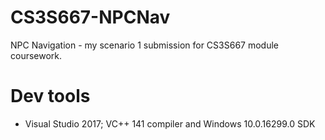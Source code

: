 # CS3S667-NPCNav
NPC Navigation - my scenario 1 submission for CS3S667 module coursework.
# Dev tools
* Visual Studio 2017; VC++ 141 compiler and Windows 10.0.16299.0 SDK
